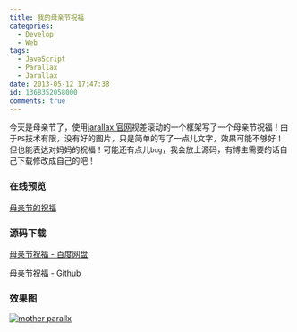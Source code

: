```yaml
---
title: 我的母亲节祝福
categories:
  - Develop
  - Web
tags:
  - JavaScript
  - Parallax
  - Jarallax
date: 2013-05-12 17:47:38
id: 1368352058000
comments: true
---
```


今天是母亲节了，使用[jarallax 官网](http://www.jarallax.com)视差滚动的一个框架写了一个母亲节祝福！由于`PS`技术有限，没有好的图片，只是简单的写了一点儿文字，效果可能不够好！但也能表达对妈妈的祝福！可能还有点儿`bug`，我会放上源码，有博主需要的话自己下载修改成自己的吧！

### 在线预览
[母亲节的祝福](http://melove.net/demo/html/mother)

### 源码下载
[母亲节祝福 - 百度网盘](http://pan.baidu.com/share/link?shareid=426252&uk=2987718070)

[母亲节祝福 - Github](https://github.com/lzan13/parallax-mother "视差滚动")

### 效果图
[![mother parallx](http://lzan13.qiniudn.com/blog/uploads/images/2013/05/parallx-mother.png)](http://lzan13.qiniudn.com/blog/uploads/images/2013/05/parallx-mother.png)